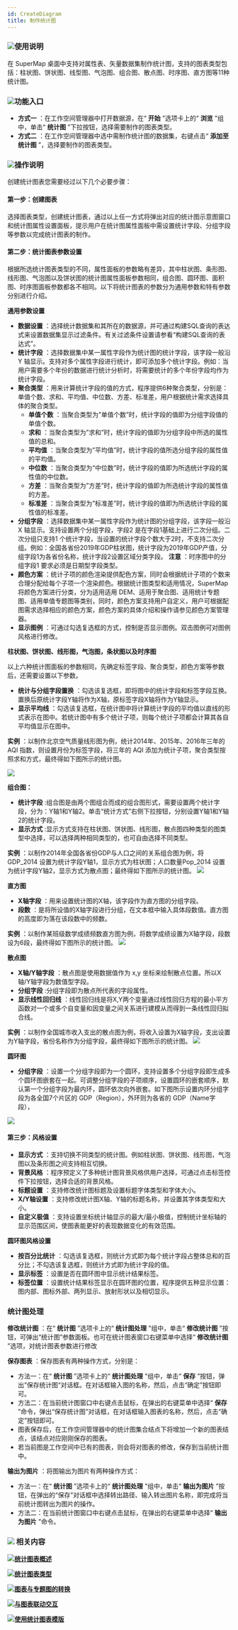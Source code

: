 ```yaml
---
id: CreateDiagram
title: 制作统计图
---
```

### ![](../../img/read.gif)使用说明

在 SuperMap 桌面中支持对属性表、矢量数据集制作统计图，支持的图表类型包括：柱状图、饼状图、线型图、气泡图、组合图、散点图、时序图、直方图等11种统计图。

### ![](../../img/read.gif)功能入口

  * **方式一** ：在工作空间管理器中打开数据源，在“ **开始** ”选项卡上的“ **浏览** "组中，单击“ **统计图** ”下拉按钮，选择需要制作的图表类型。
  * **方式二** ：在工作空间管理器中选中需制作统计图的数据集，右键点击“ **添加至统计图** ”，选择要制作的图表类型。

### ![](../../img/read.gif)操作说明

创建统计图表您需要经过以下几个必要步骤：

#### 第一步：创建图表

选择图表类型，创建统计图表，通过以上任一方式将弹出对应的统计图示意图窗口和统计图属性设置面板，提示用户在统计图属性面板中需设置统计字段、分组字段等参数以完成统计图表的制作。

#### 第二步：统计图表参数设置

根据所选统计图表类型的不同，属性面板的参数略有差异，其中柱状图、条形图、线形图、气泡图以及饼状图的统计图属性面板参数相同，组合图、圆环图、面积图、时序图面板参数都各不相同。以下将统计图表的参数分为通用参数和特有参数分别进行介绍。

**通用参数设置**

  * **数据设置** ：选择统计数据集和其所在的数据源，并可通过构建SQL查询的表达式来设置数据集显示过滤条件。有关过滤条件设置请参看“构建SQL查询的表达式”。
  * **统计字段** ：选择数据集中某一属性字段作为统计图的统计字段，该字段一般沿 Y 轴显示。支持对多个属性字段进行统计，即可添加多个统计字段。例如：当用户需要多个年份的数据进行统计分析时，将需要统计的多个年份字段均作为统计字段。
  * **聚合类型** ：用来计算统计字段的值的方式，程序提供6种聚合类型，分别是：单值个数、求和、平均值、中位数、方差、标准差，用户根据统计需求选择具体的聚合类型。 
    * **单值个数** ：当聚合类型为”单值个数”时，统计字段的值即为分组字段值的单值个数。
    * **求和** ：当聚合类型为”求和”时，统计字段的值即为分组字段中所选的属性值的总和。
    * **平均值** ：当聚合类型为”平均值”时，统计字段的值所选分组字段的属性值的平均值。
    * **中位数** ：当聚合类型为“中位数”时，统计字段的值即为所选统计字段的属性值的中位数。
    * **方差** ：当聚合类型为”方差”时，统计字段的值即为所选统计字段的属性值的方差。
    * **标准差** ：当聚合类型为”标准差”时，统计字段的值即为所选统计字段的属性值的标准差。
  * **分组字段** ：选择数据集中某一属性字段作为统计图的分组字段，该字段一般沿 X 轴显示。支持设置两个分组字段，字段2 是在字段1基础上进行二次分组。二次分组只支持1 个统计字段，当设置的统计字段个数大于2时，不支持二次分组。例如：全国各省份2019年GDP柱状图，统计字段为2019年GDP产值，分组字段1为各省份名称，统计字段2设置区域分类字段。 **注意** ：时序图中的分组字段1 要求必须是日期型字段类型。
  * **颜色方案** ：统计子项的颜色渲染提供配色方案，同时会根据统计子项的个数来合理分配给每个子项一个渲染颜色。根据统计图类型和适用情况，SuperMap 将颜色方案进行分类，分为适用适用 DEM、适用于聚合图、适用统计专题图、适用单值专题图等类别，同时，颜色方案支持用户自定义，用户可根据配图需求选择相应的颜色方案，颜色方案的具体介绍和操作请参见颜色方案管理器。
  * **显示图例** ：可通过勾选复选框的方式，控制是否显示图例。双击图例可对图例风格进行修改。

**柱状图、饼状图、线形图，气泡图，条状图以及时序图**

以上六种统计图面板的参数相同，先确定标签字段、聚合类型，颜色方案等参数后，还需要设置以下参数。

  * **统计与分组字段置换** ：勾选该复选框，即将图中的统计字段和标签字段互换。置换后原统计字段Y轴将作为X轴，原标签字段X轴将作为Y轴显示。
  * **显示平均线** ：勾选该复选框，在统计图中将计算统计字段的平均值以直线的形式表示在图中。若统计图中有多个统计子项，则每个统计子项都会计算其各自平均值显示在图中。

**实例** ：以制作北京空气质量线形图为例，统计2014年、2015年、2016年三年的 AQI 指数，则设置月份为标签字段，将三年的 AQI
添加为统计子项，聚合类型按照求和方式，最终得如下图所示的统计图。

![](img/DiagramsSetting.png)  

  
**组合图：**

  * **统计字段** :组合图是由两个图组合而成的组合图形式，需要设置两个统计字段，分为：Y轴1和Y轴2。单击“统计方式”右侧下拉按钮，分别设置Y轴1和Y轴2的统计字段。
  * **显示方式** :显示方式支持在柱状图、饼状图、线形图，散点图四种类型的图类型中选择，可以选择两种相同类型的，也可自由选择不同类型。

**实例** ：以制作2014年全国各省份GDP与人口之间的关系组合图为例，将 GDP_2014
设置为统计字段Y轴1，显示方式为柱状图；人口数量Pop_2014 设置为统计字段Y轴2，显示方式为散点图；最终得如下图所示的统计图。
![](img/ComposeSetting.png)  

  
**直方图**

  * **X轴字段** ：用来设置统计图的X轴，该字段作为直方图的分组字段。
  * **段数** ：是将所设值的X轴字段进行分组，在文本框中输入具体段数值。直方图的高度即为落在该段数中的频数。

**实例** ：以制作某班级数学成绩频数直方图为例，将数学成绩设置为X轴字段，段数设为6段，最终得如下图所示的统计图。
![](img/HistogramSetting.png)  

  
**散点图**

  * **X轴/Y轴字段** ：散点图是使用数据值作为 x,y 坐标来绘制散点位置。所以X轴/Y轴字段为数值型字段。
  * **分组字段** :分组字段即为散点所代表的字段属性。
  * **显示线性回归线** ：线性回归线是将X,Y两个变量通过线性回归方程的最小平方函数对一个或多个自变量和因变量之间关系进行建模从而得到一条线性回归拟合线。

**实例** ：以制作全国城市收入支出的散点图为例，将收入设置为X轴字段，支出设置为Y轴字段，省份名称作为分组字段，最终得如下图所示的统计图。
![](img/ScatterSetting.png)  

  
**圆环图**

  * **分组字段** ：设置一个分组字段即为一个圆环，支持设置多个分组字段即生成多个圆环图嵌套在一起。可调整分组字段的子项顺序，设置圆环的嵌套顺序，默认第一个分组字段为最内环，圆环依次向外嵌套。如下图所示设置内环分组字段为各全国7个片区的 GDP（Region），外环则为各省的 GDP（Name字段），

![](img/PieSetting.png)  

  
#### 第三步：风格设置

  * **显示方式** ：支持切换不同类型的统计图。例如柱状图、饼状图、线形图，气泡图以及条形图之间支持相互切换。
  * **背景风格** ：程序预定义了多种统计图背景风格供用户选择，可通过点击标签控件下拉按钮，选择合适的背景风格。
  * **标题设置** ：支持修改统计图标题及设置标题字体类型和字体大小。
  * **X/Y轴设置** ：支持修改统计图X轴、Y轴的标题名称，并设置其字体类型和大小。
  * **自定义极值** ：支持设置坐标统计轴显示的最大/最小极值，控制统计坐标轴的显示范围区间，使图表能更好的表现数据变化的有效范围。

**圆环图风格设置**

  * **按百分比统计** ：勾选该复选框，则统计方式即为每个统计字段占整体总和的百分比；不勾选该复选框，则统计方式即为统计字段的值。
  * **显示标签** ：设置是否在圆环图中显示统计结果标签。
  * **标签位置** ：设置统计结果标签显示在圆环图的位置，程序提供五种显示位置：图内部、图标外部、两列显示、放射形状以及相切显示。

### 统计图处理

**修改统计图** ：在“ **统计图** ”选项卡上的“ **统计图处理** "组中，单击“ **修改统计图**
”按钮，可弹出“统计图”参数面板。也可在统计图表窗口右键菜单中选择“ **修改统计图** ”选项，对统计图表参数进行修改

**保存图表** ：保存图表有两种操作方式，分别是：

  * 方法一：在“ **统计图** ”选项卡上的“ **统计图处理** "组中，单击“ **保存** ”按钮，弹出”保存统计图“对话框。在对话框输入图的名称，然后，点击“确定”按钮即可。
  * 方法二：在当前统计图窗口中右键点击鼠标，在弹出的右键菜单中选择“ **保存** ”命令，弹出“保存统计图”对话框，在对话框输入图表的名称，然后，点击“确定”按钮即可。
  * 图表保存后，在工作空间管理器中的统计图集合结点下将增加一个新的图表结点，该结点对应刚刚保存的图表。
  * 若当前图是工作空间中已有的图表，则会将对图表的修改，保存到当前统计图中。

**输出为图片** ：将图输出为图片有两种操作方式：

  * 方法一：在“ **统计图** ”选项卡上的“ **统计图处理** "组中，单击“ **输出为图片** ”按钮，在弹出的“保存”对话框中选择转出路径、输入转出图片名称，即完成将当前统计图转出为图片的操作。
  * 方法二：在当前统计图窗口中右键点击鼠标，在弹出的右键菜单中选择“ **输出为图片** ”命令。

### ![](../../img/seealso.png) 相关内容

![](../../img/smalltitle.png)[**统计图表概述**](Diagrams1)

![](../../img/smalltitle.png)[**统计图表类型**](DiagramsType)

![](../../img/smalltitle.png)[**图表与专题图的转换**](ConvertThemticMap)

![](../../img/smalltitle.png)[**与图表联动交互**](ConvertThemticMap)

![](../../img/smalltitle.png)[**使用统计图表模版**](DiagramTemplate)
